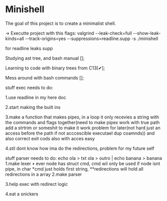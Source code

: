 # Minishell
The goal of this project is to create a minimalist shell.

-> Executte project with this flags: valgrind --leak-check=full --show-leak-kinds=all --track-origins=yes --suppressions=readline.supp -s ./minishell

for readline leaks supp


Studying ast tree, and bash manual [];

Learning to code with binary trees from C13[✔];

Mess around with bash commands [];


stuff exec needs to do:

1.use readline in my here doc
   
2.start making the built ins

3.make a function that makes pipes, in a loop it only recevies a string with the commands and flags together(need to make pipex work with true path add a strtrim or someshit to make it work problem for later(not hard just an access before the path if not acccescible executael dup coamnds)) and also correct exit cods also with acces easy

4.stil dont know how ima do the redirections, problem for my future self



stuff parser needs to do:
echo ola > txt ola > outro | echo banana > banana
1.make lexer
   • ever node has struct cmd, cmd wil only be used if node isnt pipe, in char *cmd just holds first string, **redirections will hold all redirections in a array
2.make parser

3.help exec with redirect logic

4.eat a snickers
